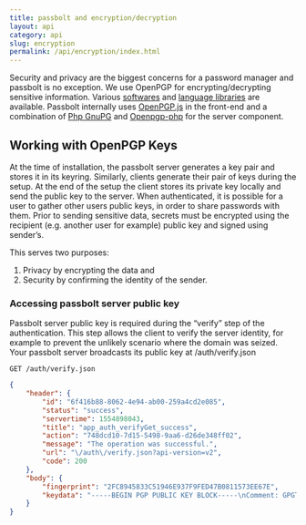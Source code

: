 ```yaml
---
title: passbolt and encryption/decryption
layout: api
category: api
slug: encryption
permalink: /api/encryption/index.html
---
```


Security and privacy are the biggest concerns for a password manager and passbolt is no exception. We use OpenPGP for encrypting/decrypting sensitive information. Various [softwares](https://www.openpgp.org/software/) and [language libraries](https://www.openpgp.org/software/developer/) are available. Passbolt internally uses [OpenPGP.js](https://openpgpjs.org/) in the front-end and a combination of [Php GnuPG](https://www.php.net/manual/en/book.gnupg.php) and [Openpgp-php](https://github.com/singpolyma/openpgp-php) for the server component. 


## Working with OpenPGP Keys

At the time of installation, the passbolt server generates a key pair and stores it in its keyring. Similarly, clients generate their pair of keys during the setup. At the end of the setup the client stores its private key locally and send the public key to the server. When authenticated, it is possible for a user to gather other users public keys, in order to share passwords with them. Prior to sending sensitive data, secrets must be encrypted using the recipient (e.g. another user for example) public key and signed using sender’s. 

This serves two purposes: 



1. Privacy by encrypting the data and
2. Security by confirming the identity of the sender.


### Accessing passbolt server public key

Passbolt server public key is required during the “verify” step of the authentication. This step allows the client to verify the server identity, for example to prevent the unlikely scenario where the domain was seized. Your passbolt server broadcasts its public key at /auth/verify.json


```
GET /auth/verify.json
```

```json
{
    "header": {
        "id": "6f416b88-8062-4e94-ab00-259a4cd2e085",
        "status": "success",
        "servertime": 1554898043,
        "title": "app_auth_verifyGet_success",
        "action": "748dcd10-7d15-5498-9aa6-d26de348ff02",
        "message": "The operation was successful.",
        "url": "\/auth\/verify.json?api-version=v2",
        "code": 200
    },
    "body": {
        "fingerprint": "2FC8945833C51946E937F9FED47B0811573EE67E",
        "keydata": "-----BEGIN PGP PUBLIC KEY BLOCK-----\nComment: GPGTools - https:\/\/gpgtools.org\n\nmQINBFYuIFQBEACpYmcjzX1XC0LPJCMOY\/LwxIB3lGfL5+X5kJSfLpWDYKa0XFXv\nKuSa6H6LSZGd0nqlLFs1CJoTVQCNVhOBHZWs06Ihs1\/+U\/t8z1DRhj85Zao9J6tT\nHNaK+8oDzWmumaOqseVs+3NDLotjqmiUPWpm6WH1iigL8DzotHSu7x75MZGDM9U1\nEMVR38SmJPzcYtQQQBOsg1+HK92TMdSHUc\/ILAVUQmH0mlr2EJH7meQtrae3qR4h\nYfYTXh1xtFhS1JSCmbR\/mCtUJxo12kid6mrU8d8X1xqZ\/Q\/Yvs8hit8YJgHAVWZZ\nW+07sygUonXx4QNwWxIKVznMOM0+k9iNRleT17P2oF0xWjZcc5YTY0h65PU8XcZ0\nvNTeQlZcXfGw05U51yZJ3r215dmkZmfyeh3u2Ep\/Na\/SVlPjBSCULw4rpCGjq\/Oy\nx2KOJb9iQhhynXU7FLk9xzbtrFz5X88x7YamtF9mfnxug5QT0bRNNQdaB+nGKqiz\nTT4vrFxIz8toMI8+ZaNtRLzpcc0uZQ6Q7huO63wZUbgF9NyYiZDvrt626PpuiC5o\nDDh3eLcYgFvzUEfBef\/q\/F7x8JUA6HvSiBI\/kTDq87WqvDEt9Nbl+05fym77EjMZ\n7rTIwg\/XWCDVXn9\/t7\/1DIZ\/a1MufRMf4M7Bcc\/Whj13b\/Z01Vio3IbHkwARAQAB\ntDBQYXNzYm9sdCBTZXJ2ZXIgVGVzdCBLZXkgPG5vLXJlcGx5QHBhc3Nib2x0LmNv\nbT6JAj0EEwEKACcFAlYuIFQCGwMFCQeGH4AFCwkIBwMFFQoJCAsFFgIDAQACHgEC\nF4AACgkQ1HsIEVc+5n5gRRAAkaboFX9uxfsuSkCLC6y7pHBKj4cBdkickYMGkoPs\n5g+waWri5PZYJ02dVCALOOhOZgibPGx7wWU5o\/ARwm4j61r8HiPcUx\/GSnh9N3KB\n6yjPdILeedFV62H0LDJZt1B1SoWLr2Ak9flBqdEO2BkbAbHScot5f1cYn7swLv0T\n5Gdm0XOYXC\/DumC0F0sRYQy\/YqtPESOnQp2tdRRmwswBqWOn4gWJymDJGpDaiuAF\nMQw2czXbjc18iZMp4dkxhSU16QpVWRU2ipNz\/qNz4QKLKq\/V21TXKCA\/ZCIqt9UF\nO12OPAXl7280+O2K\/yu1V5Bj+C7o2qNy2Cw59Gz1RXn0qTu\/xcnTwDl3eRVJnFSV\nGRzFjyCYCxAkCvRWwTsjLhdBpAmOzb\/Kku11ZlbVv\/qlrlI3RY9xVzBjCV7BRpHa\n329a27H5682gPlmRZ3cj4aOjQqvldnC6l6sgQLFmGeF82aJuPiRY2HDxIBulr4OD\ncnTmmMV\/63j9Myq8cHcXvRfKifYb+YujbgX2ay1wcNKIaIy0HGCCd49ENOCaqxi6\n1CWAeGik7G8Kuy4fU6D4ez7w0KCgIOKIoye5B9kc0O+LJmvYHojU86OsqX5o3rRA\nxmynv4NLxVxDVIXI4gLNom2RCQl32WMltvMfxkbvDixJUliwgTTdEKyLzL5r1oj6\nd6G5Ag0EVi4gVAEQAOauznYrLUcWCcZBOnasJ4xxwuSBUgpXxVTbyQQK5XfWpj97\n23+48gThjr0JM\/L6XxNaaMlqP\/Uuncza\/uPNT2RojGyihs3tUdGp4HVb5N+dIMQE\n46XeUwmkxtcVkCNMwXTS1VIwBlf1r\/x1NagmOPuiOAmN7ReiCCbAkPo0JIstpHvK\nZ\/2H4uGj18tmJaL2pKzOUambTK8owCzhjIzzWMdL2kAadGqqNG8WYVI6Fk8iDYe6\nyBt4Hje5PUkg88ExxiVb2bjAl\/gJ2AlU33cDwjXkL1kdnUUZLdXbnGydgWAG1Uwl\nLb0HSCka0ppAQ\/mrI5Bwnt4d9msw3luF3wYz1BLlXhuXVL\/V\/FwL4hAXT9jUlApg\nxrZQSRL35N3vTDzcTYUDcATsGi\/j3FnVy7pwjhI3VIsnOw02xQP6rQPcjG6rVJnB\nBJzc3i9ge6NZDsWYsOBe5M6+cpYFzxq3SJZyx8ubZRv6XlhHnd6HCFDjGYzgg5kU\nip0wk9ytPiJovhDKtZOtnQyPOEgOCibWQPOk\/pDEdxX6tRWo9YWawxQ1T\/kKpt93\nvMZ2DkP+CAE2kgaDaDT25UHZ+LwRmiF1J2jGjU6t8+DApDq0anFs\/9xR+JaVMet9\nuLRtmeS0BZBfYNKjHCdYFWEO6Kal4Dwu0EIdeI8jH404CHLY6CkrM6v+gWppABEB\nAAGJAiUEGAEKAA8FAlYuIFQCGwwFCQeGH4AACgkQ1HsIEVc+5n69vg\/9GNV+hnCj\nVK6Av7joUzBiTkQkSpt1Bonwa816PoYo65F1bNJ+Vs+IIa\/ZWN0UOFlYLKMOetlX\nXNjcHDzlFUKHwir2irFP59fklXFEIX42wyKyVZBP0CRTcYFjo5xGqCec0\/Oi2job\ni5V8NkG7gqXYqsdPMqiyWD+1NjcGWu4ei3SeXiet0yHfyOffWXwnT2dJP\/AXCaLa\n\/wkaPFf7RsZPw6+J6Y7TiIr\/WP\/TU\/qqr36O8ooNyzL6tr9q1BSY8d4bwcmyj1vX\n8sZgXeqZYxS\/QryKn1TAu\/pRuxtAJS1oxhL8RL9IcXaEdaUrFZVfLzrJI7vYmxRy\n94y4gyfW37fl0kgsxndJ\/VsOoZLSSTkeRvhjHx4plhp2J3MXIaBzBH2aZWGaC8YZ\nblyhxu5j4gwEavQalHiYwUtbaJHNcFlWngYsMjnAI21oQwFDbmKYl2OjsuTF09\/B\n\/iBFvBjQtDfca1OpPt26RSWsRMS7z762uUxS5mFAiniUG6YpGcopBjbNAe40oKMe\nM9zoAzYKo6HzeBPz1O8mLpDyn3O+W6lnXwm7em0+nX5fhRamiopIRHSzv10Pvoqk\n1iPSOfkLLATK6gp2eNR8dwWC0gIRzsZXEXjG2wqyQ5MpRgTLTrraEck1dDCBM2fC\nWoyDz96l\/88asc2mV7bg82Zp0zo1iZvPeUw=\n=skmC\n-----END PGP PUBLIC KEY BLOCK-----\n"
    }
}
```